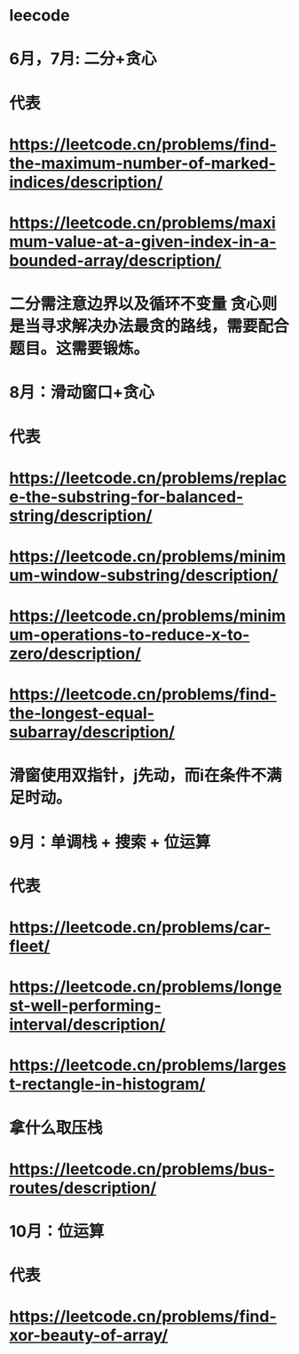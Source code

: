 # leecode

# 6月，7月: 二分+贪心
# 代表
# https://leetcode.cn/problems/find-the-maximum-number-of-marked-indices/description/ 
# https://leetcode.cn/problems/maximum-value-at-a-given-index-in-a-bounded-array/description/
#      二分需注意边界以及循环不变量 贪心则是当寻求解决办法最贪的路线，需要配合题目。这需要锻炼。

# 8月：滑动窗口+贪心
# 代表
# https://leetcode.cn/problems/replace-the-substring-for-balanced-string/description/
# https://leetcode.cn/problems/minimum-window-substring/description/
# https://leetcode.cn/problems/minimum-operations-to-reduce-x-to-zero/description/
# https://leetcode.cn/problems/find-the-longest-equal-subarray/description/
#      滑窗使用双指针，j先动，而i在条件不满足时动。

# 9月：单调栈 + 搜索 + 位运算
# 代表
# https://leetcode.cn/problems/car-fleet/
# https://leetcode.cn/problems/longest-well-performing-interval/description/
# https://leetcode.cn/problems/largest-rectangle-in-histogram/
#      拿什么取压栈
# https://leetcode.cn/problems/bus-routes/description/

# 10月：位运算
# 代表
# https://leetcode.cn/problems/find-xor-beauty-of-array/ 
